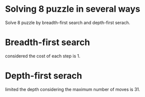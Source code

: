 # Solving 8 puzzle in several ways
Solve 8 puzzle by breadth-first search and depth-first serach.

# Breadth-first search 
considered the cost of each step is 1.

# Depth-first serach
limited the depth considering the maximum number of moves is 31.